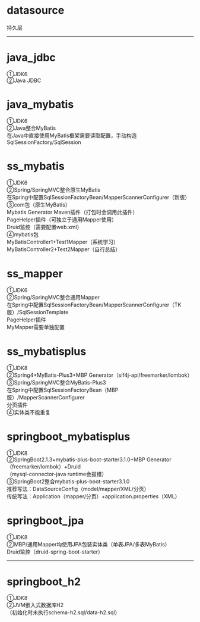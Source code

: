 # datasource
持久层<br>

************************************************************************************************************************

# java_jdbc
①JDK6<br>
②Java JDBC<br>

# java_mybatis
①JDK6<br>
②Java整合MyBatis<br>
在Java中直接使用MyBatis框架需要读取配置，手动构造SqlSessionFactory/SqlSession<br>

# ss_mybatis
①JDK6<br>
②Spring/SpringMVC整合原生MyBatis<br>
在Spring中配置SqlSessionFactoryBean/MapperScannerConfigurer（新版）<br>
③com包（原生MyBatis）<br>
Mybatis Generator Maven插件（打包时会调用此插件）<br>
PageHelper插件（可独立于通用Mapper使用）<br>
Druid监控（需要配置web.xml）<br>
④mybatis包<br>
MyBatisController1+Test1Mapper（系统学习）<br>
MyBatisController2+Test2Mapper（自行总结）<br>

# ss_mapper
①JDK6<br>
②Spring/SpringMVC整合通用Mapper<br>
在Spring中配置SqlSessionFactoryBean/MapperScannerConfigurer（TK版）/SqlSessionTemplate<br>
PageHelper插件<br>
MyMapper需要单独配置<br>

# ss_mybatisplus
①JDK8<br>
②Spring4+MyBatis-Plus3+MBP Generator（slf4j-api/freemarker/lombok）<br>
③Spring/SpringMVC整合MyBatis-Plus3<br>
在Spring中配置SqlSessionFactoryBean（MBP版）/MapperScannerConfigurer<br>
分页插件<br>
④实体类不能重复<br>

# springboot_mybatisplus
①JDK8<br>
②SpringBoot2.1.3+mybatis-plus-boot-starter3.1.0+MBP Generator（freemarker/lombok）+Druid<br>
（mysql-connector-java runtime会报错）<br>
③SpringBoot2整合mybatis-plus-boot-starter3.1.0<br>
推荐写法：DataSourceConfig（model/mapper/XML/分页）<br>
传统写法：Application（mapper/分页）+application.properties（XML）<br>

# springboot_jpa
①JDK8<br>
②MBP/通用Mapper均使用JPA包装实体类（单表JPA/多表MyBatis）<br>
Druid监控（druid-spring-boot-starter）<br>

************************************************************************************************************************

# springboot_h2
①JDK8<br>
②JVM嵌入式数据库H2<br>
（初始化时未执行schema-h2.sql/data-h2.sql）<br>